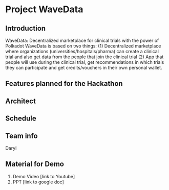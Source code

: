 # Project WaveData
## Introduction	
WaveData: Decentralized marketplace for clinical trials with the power of Polkadot WaveData is based on two things: (1) Decentralized marketplace where organizations (universities/hospitals/pharma) can create a clinical trial and also get data from the people that join the clinical trial (2) App that people will use during the clinical trial, get recommendations in which trials they can participate and get credits/vouchers in their own personal wallet.

## Features planned for the Hackathon

## Architect

## Schedule

## Team info
Daryl

## Material for Demo
1. Demo Video [link to Youtube]
2. PPT [link to google doc]
